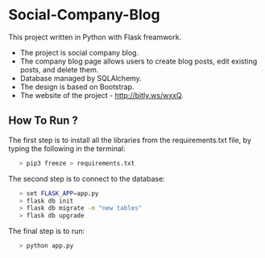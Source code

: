 # Social-Company-Blog
This project written in Python with Flask freamwork.

* The project is social company blog.
* The company blog page allows users to create blog posts, edit existing posts, and delete them.
* Database managed by SQLAlchemy.
* The design is based on Bootstrap.
* The website of the project - http://bitly.ws/wxxQ.

## How To Run ?
The first step is to install all the libraries from the requirements.txt file, by typing the following in the terminal:

```bash
   > pip3 freeze > requirements.txt
```

The second step is to connect to the database:

```bash
   > set FLASK_APP=app.py 
   > flask db init
   > flask db migrate -m "new tables"
   > flask db upgrade
```

The final step is to run:

```bash
   > python app.py
```
